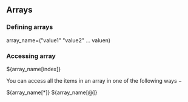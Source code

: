 ## Arrays

### Defining arrays

array_name=("value1" "value2" ... valuen)

### Accessing array

${array_name[index]}

You can access all the items in an array in one of the following ways −

${array_name[*]}
${array_name[@]}
